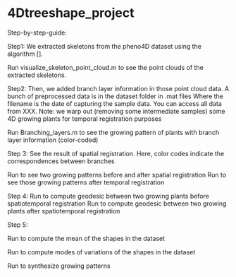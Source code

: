 # 4Dtreeshape_project


Step-by-step-guide:

Step1:
We extracted skeletons from the pheno4D dataset using the algorithm []. 

Run visualize_skeleton_point_cloud.m to see the point clouds of the extracted skeletons.

Step2:
Then, we added branch layer information in those point cloud data. A bunch of preprocessed data is in the dataset folder in .mat files Where the filename is the date of capturing the sample data. You can access all data from XXX. Note: we warp out (removing some intermediate samples) some 4D growing plants for temporal registration purposes

Run Branching_layers.m to see the growing pattern of plants with branch layer information (color-coded)

Step 3:
See the result of spatial registration. Here, color codes indicate the correspondences between branches

Run to see two growing patterns before and after spatial registration
Run to see those growing patterns after temporal registration

Step 4: 
Run to compute geodesic between two growing plants before spatiotemporal registration
Run to compute geodesic between two growing plants after spatiotemporal registration

Step 5:

Run to compute the mean of the shapes in the dataset 

Run to compute modes of variations of the shapes in the dataset 

Run to synthesize growing patterns



